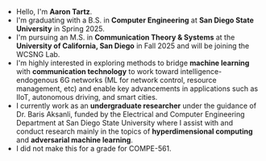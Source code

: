- Hello, I'm **Aaron Tartz**.
- I'm graduating with a B.S. in **Computer Engineering** at **San Diego State University** in Spring 2025.
- I'm pursuing an M.S. in **Communication Theory & Systems** at the **University of California, San Diego** in Fall 2025 and will be joining the WCSNG Lab.
- I'm highly interested in exploring methods to bridge **machine learning** with **communication technology** to work toward intelligence-endogenous 6G networks (ML for network control, resource management, etc) and enable key advancements in applications such as IIoT, autonomous driving, and smart cities.
- I currently work as an **undergraduate researcher** under the guidance of Dr. Baris Aksanli, funded by the Electrical and Computer Engineering Department at San Diego State University where I assist with and conduct research mainly in the topics of **hyperdimensional computing** and **adversarial machine learning**.
- I did not make this for a grade for COMPE-561.
